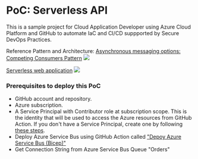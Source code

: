 # PoC: Serverless API

This is a sample project for Cloud Application Developer using Azure Cloud Platform and GitHub to automate IaC and CI/CD suppported by Secure DevOps Practices. 

Reference Pattern and Architecture: 
[Asynchronous messaging options: ](https://docs.microsoft.com/en-us/azure/architecture/guide/technology-choices/messaging)[Competing Consumers Pattern]([https://docs.microsoft.com/en-us/azure/architecture/guide/technology-choices/images/comp-con.png](https://docs.microsoft.com/en-us/azure/architecture/guide/technology-choices/messaging#load-balancing))
![](https://docs.microsoft.com/en-us/azure/architecture/guide/technology-choices/images/comp-con.png)

[Serverless web application](https://docs.microsoft.com/en-us/azure/architecture/reference-architectures/serverless/web-app)
![](https://docs.microsoft.com/en-us/azure/architecture/reference-architectures/serverless/_images/serverless-web-app.png)

### Prerequisites to deploy this PoC
- GitHub account and repository.
- Azure subscription.
- A Service Principal with Contributor role at subscription scope. This is the identity that will be used to access the Azure resources from GitHub Action. If you don't have a Service Principal, create one by following [these steps](https://docs.microsoft.com/en-us/azure/developer/github/connect-from-azure).
- Deploy Azure Service Bus using GitHub Action called ["Depoy Azure Service Bus (Bicep)"](https://github.com/oaviles/keda-example/actions/workflows/deploy-servicebus-bicep.yml)
- Get Connection String from Azure Service Bus Queue "Orders"
